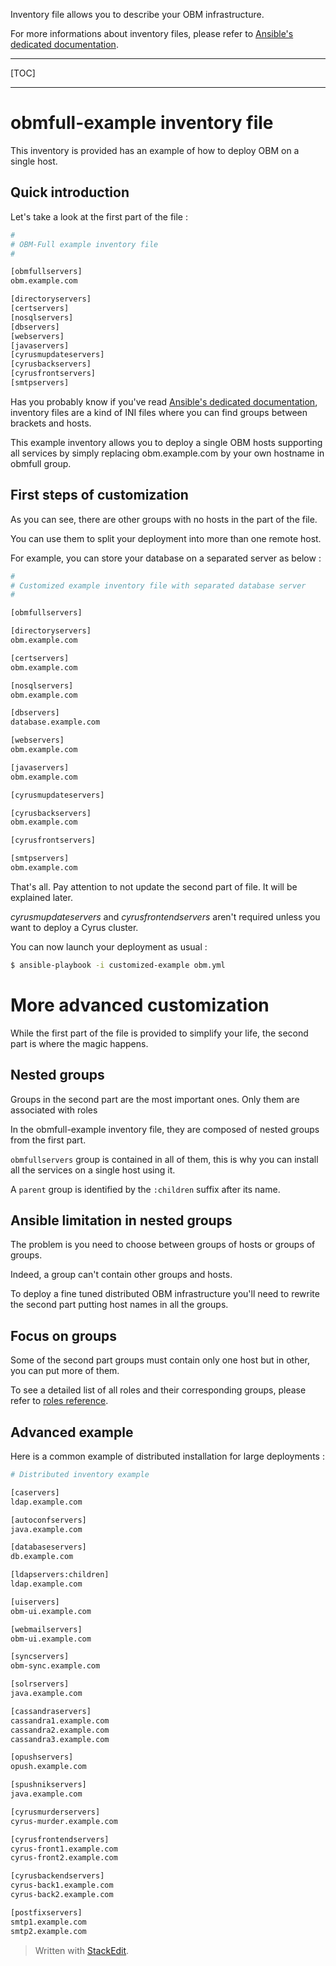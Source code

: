 
Inventory file allows you to describe your OBM infrastructure.

For more informations about inventory files, please refer to [Ansible's dedicated documentation].

-----------------------------

[TOC]

-----------------------------

obmfull-example inventory file
==========================

This inventory is provided has an example of how to deploy OBM on a single host.

Quick introduction
-------------------------

Let's take a look at the first part of the file :

```.bash
#
# OBM-Full example inventory file
#

[obmfullservers]
obm.example.com

[directoryservers]
[certservers]
[nosqlservers]
[dbservers]
[webservers]
[javaservers]
[cyrusmupdateservers]
[cyrusbackservers]
[cyrusfrontservers]
[smtpservers]
```

Has you probably know if you've read [Ansible's dedicated documentation], inventory files are a kind of INI files where you can find groups between brackets and hosts.

This example inventory allows you to deploy a single OBM hosts supporting all services by simply replacing obm.example.com by your own hostname in obmfull group.

First steps of customization
-------------------------------------

As you can see, there are other groups with no hosts in the part of the file.

You can use them to split your deployment into more than one remote host.

For example, you can store your database on a separated server as below :

```.bash
#
# Customized example inventory file with separated database server
#

[obmfullservers]

[directoryservers]
obm.example.com

[certservers]
obm.example.com

[nosqlservers]
obm.example.com

[dbservers]
database.example.com

[webservers]
obm.example.com

[javaservers]
obm.example.com

[cyrusmupdateservers]

[cyrusbackservers]
obm.example.com

[cyrusfrontservers]

[smtpservers]
obm.example.com
```

That's all. Pay attention to not update the second part of file. It will be explained later.

*cyrusmupdateservers* and *cyrusfrontendservers* aren't required unless you want to deploy a Cyrus cluster.

You can now launch your deployment as usual :

```.bash
$ ansible-playbook -i customized-example obm.yml
```

More advanced customization
=========================

While the first part of the file is provided to simplify your life, the second part is where the magic happens.

Nested groups
-------------------

Groups in the second part are the most important ones. Only them are associated with roles

In the obmfull-example inventory file, they are composed of nested groups from the first part.

`obmfullservers` group is contained in all of them, this is why you can install all the services on a single host using it.

A `parent` group is identified by the `:children` suffix after its name.

Ansible limitation in nested groups
-----------------------------------------------

The problem is you need to choose between groups of hosts or groups of groups.

Indeed, a group can't contain other groups and hosts.

To deploy a fine tuned distributed OBM infrastructure you'll need to rewrite the second part putting host names in all the groups.

Focus on groups
----------------------

Some of the second part groups must contain only one host but in other, you can put more of them.

To see a detailed list of all roles and their corresponding groups, please refer to [roles reference].

Advanced example
-------------------------

Here is a common example of distributed installation for large deployments :

```.bash
# Distributed inventory example

[caservers]
ldap.example.com

[autoconfservers]
java.example.com

[databaseservers]
db.example.com

[ldapservers:children]
ldap.example.com

[uiservers]
obm-ui.example.com

[webmailservers]
obm-ui.example.com

[syncservers]
obm-sync.example.com

[solrservers]
java.example.com

[cassandraservers]
cassandra1.example.com
cassandra2.example.com
cassandra3.example.com

[opushservers]
opush.example.com

[spushnikservers]
java.example.com

[cyrusmurderservers]
cyrus-murder.example.com

[cyrusfrontendservers]
cyrus-front1.example.com
cyrus-front2.example.com

[cyrusbackendservers]
cyrus-back1.example.com
cyrus-back2.example.com

[postfixservers]
smtp1.example.com
smtp2.example.com
```

> Written with [StackEdit](https://stackedit.io/).

[Ansible's dedicated documentation]: http://docs.ansible.com/intro_inventory.html "Inventory on docs.ansible.com"

[roles reference]: ../roles.md "Roles reference"